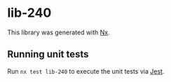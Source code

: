 # lib-240

This library was generated with [Nx](https://nx.dev).

## Running unit tests

Run `nx test lib-240` to execute the unit tests via [Jest](https://jestjs.io).
